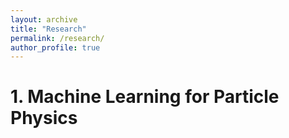 ```yaml
---
layout: archive
title: "Research"
permalink: /research/
author_profile: true
---
```


# 1. Machine Learning for Particle Physics
